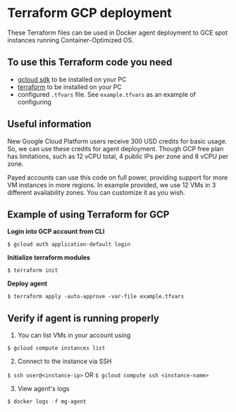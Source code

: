 # Terraform GCP deployment

These Terraform files can be used in Docker agent deployment to GCE spot instances running Container-Optimized OS.

## To use this Terraform code you need

* [gcloud sdk](https://cloud.google.com/sdk/docs/install) to be installed on your PC
* [terraform](https://www.terraform.io/downloads) to be installed on your PC
* configured `.tfvars` file. See `example.tfvars` as an example of configuring

## Useful information

New Google Cloud Platform users receive 300 USD credits for basic usage. So, we can use these credits for agent deployment. Though GCP free plan has limitations, such as 12 vCPU total, 4 public IPs per zone and 8 vCPU per zone. 

Payed accounts can use this code on full power, providing support for more VM instances in more regions.
In example provided, we use 12 VMs in 3 different availability zones. You can customize it as you wish.

## Example of using Terraform for GCP

**Login into GCP account from CLI**

`$ gcloud auth application-default login`

**Initialize terraform modules**

`$ terraform init`

**Deploy agent**

`$ terraform apply -auto-approve -var-file example.tfvars`

## Verify if agent is running properly

1. You can list VMs in your account using

`$ gcloud compute instances list`

2. Connect to the instance via SSH

`$ ssh user@<instance-ip>` OR `$ gcloud compute ssh <instance-name>`

3. View agent's logs

`$ docker logs -f mg-agent`